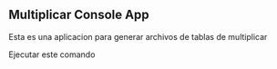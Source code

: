 ## Multiplicar Console App

Esta es una aplicacion para generar archivos de tablas de multiplicar

Ejecutar este comando


